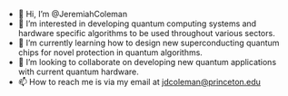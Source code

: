 - 👋 Hi, I’m @JeremiahColeman
- 👀 I’m interested in developing quantum computing systems and hardware specific algorithms to be used throughout various sectors.
- 🌱 I’m currently learning how to design new superconducting quantum chips for novel protection in quantum algorithms. 
- 💞️ I’m looking to collaborate on developing new quantum applications with current quantum hardware.
- 📫 How to reach me is via my email at jdcoleman@princeton.edu

<!---
JeremiahColeman/JeremiahColeman is a ✨ special ✨ repository because its `README.md` (this file) appears on your GitHub profile.
You can click the Preview link to take a look at your changes.
--->
